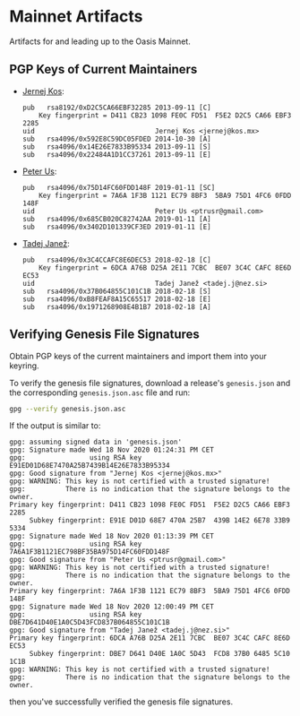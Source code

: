 # Mainnet Artifacts

Artifacts for and leading up to the Oasis Mainnet.

## PGP Keys of Current Maintainers

- [Jernej Kos]:

    ```text
    pub   rsa8192/0xD2C5CA66EBF32285 2013-09-11 [C]
        Key fingerprint = D411 CB23 1098 FE0C FD51  F5E2 D2C5 CA66 EBF3 2285
    uid                              Jernej Kos <jernej@kos.mx>
    sub   rsa4096/0x592E8C59DC05FDED 2014-10-30 [A]
    sub   rsa4096/0x14E26E7833B95334 2013-09-11 [S]
    sub   rsa4096/0x22484A1D1CC37261 2013-09-11 [E]
    ```

- [Peter Us]:

    ```text
    pub   rsa4096/0x75D14FC60FDD148F 2019-01-11 [SC]
        Key fingerprint = 7A6A 1F3B 1121 EC79 8BF3  5BA9 75D1 4FC6 0FDD 148F
    uid                              Peter Us <ptrusr@gmail.com>
    sub   rsa4096/0x685CB020C82742AA 2019-01-11 [A]
    sub   rsa4096/0x3402D101339CF3ED 2019-01-11 [E]
    ```

- [Tadej Janež]:

    ```text
    pub   rsa4096/0x3C4CCAFC8E6DEC53 2018-02-18 [C]
        Key fingerprint = 6DCA A76B D25A 2E11 7CBC  BE07 3C4C CAFC 8E6D EC53
    uid                              Tadej Janež <tadej.j@nez.si>
    sub   rsa4096/0x37B064855C101C1B 2018-02-18 [S]
    sub   rsa4096/0xB8FEAF8A15C65517 2018-02-18 [E]
    sub   rsa4096/0x1971268908E4B1B7 2018-02-18 [A]
    ```

[Jernej Kos]: https://keys.openpgp.org/search?q=jernej@kos.mx

[Peter Us]: https://keys.openpgp.org/search?q=ptrusr@gmail.com

[Tadej Janež]: https://keys.openpgp.org/search?q=tadej.j@nez.si

## Verifying Genesis File Signatures

Obtain PGP keys of the current maintainers and import them into your keyring.

To verify the genesis file signatures, download a release's `genesis.json` and
the corresponding `genesis.json.asc` file and run:

```bash
gpg --verify genesis.json.asc
```

If the output is similar to:

```text
gpg: assuming signed data in 'genesis.json'
gpg: Signature made Wed 18 Nov 2020 01:24:31 PM CET
gpg:                using RSA key E91ED01D68E7470A25B7439B14E26E7833B95334
gpg: Good signature from "Jernej Kos <jernej@kos.mx>"
gpg: WARNING: This key is not certified with a trusted signature!
gpg:          There is no indication that the signature belongs to the owner.
Primary key fingerprint: D411 CB23 1098 FE0C FD51  F5E2 D2C5 CA66 EBF3 2285
     Subkey fingerprint: E91E D01D 68E7 470A 25B7  439B 14E2 6E78 33B9 5334
gpg: Signature made Wed 18 Nov 2020 01:13:39 PM CET
gpg:                using RSA key 7A6A1F3B1121EC798BF35BA975D14FC60FDD148F
gpg: Good signature from "Peter Us <ptrusr@gmail.com>"
gpg: WARNING: This key is not certified with a trusted signature!
gpg:          There is no indication that the signature belongs to the owner.
Primary key fingerprint: 7A6A 1F3B 1121 EC79 8BF3  5BA9 75D1 4FC6 0FDD 148F
gpg: Signature made Wed 18 Nov 2020 12:00:49 PM CET
gpg:                using RSA key DBE7D641D40E1A0C5D43FCD837B064855C101C1B
gpg: Good signature from "Tadej Janež <tadej.j@nez.si>"
Primary key fingerprint: 6DCA A76B D25A 2E11 7CBC  BE07 3C4C CAFC 8E6D EC53
     Subkey fingerprint: DBE7 D641 D40E 1A0C 5D43  FCD8 37B0 6485 5C10 1C1B
gpg: WARNING: This key is not certified with a trusted signature!
gpg:          There is no indication that the signature belongs to the owner.
```

then you've successfully verified the genesis file signatures.
